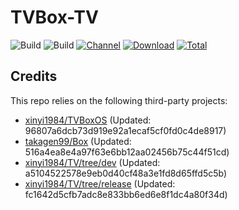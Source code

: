 # TVBox-TV

![Build](https://shields.io/github/actions/workflow/status/xinyi1984/TVBox-TV/TV.yml?branch=master&logo=github&label=Build)
![Build](https://shields.io/github/actions/workflow/status/xinyi1984/TVBox-TV/TVBox.yml?branch=master&logo=github&label=Build)
[![Channel](https://img.shields.io/badge/Follow-Telegram-blue.svg?logo=telegram)](https://t.me/klbot)
[![Download](https://img.shields.io/github/v/release/xinyi1984/TVBox-TV?color=orange&logoColor=orange&label=Download&logo=DocuSign)](https://github.com/xinyi1984/TVBox-TV/releases/latest) 
[![Total](https://shields.io/github/downloads/xinyi1984/TVBox-TV/total?logo=Bookmeter&label=Counts&logoColor=yellow&color=yellow)](https://github.com/xinyi1984/TVBox-TV/releases)

## Credits
This repo relies on the following third-party projects:
- [xinyi1984/TVBoxOS](https://github.com/xinyi1984/TVBoxOS) (Updated: 96807a6dcb73d919e92a1ecaf5cf0fd0c4de8917)
- [takagen99/Box](https://github.com/takagen99/Box) (Updated: 516a4ea8e4a97f63e6bb12aa02456b75c44f51cd)
- [xinyi1984/TV/tree/dev](https://github.com/xinyi1984/TV/tree/dev) (Updated: a5104522578e9eb0d40cf48a3e1fd8d65ffd5c5b)
- [xinyi1984/TV/tree/release](https://github.com/xinyi1984/TV/tree/release) (Updated: fc1642d5cfb7adc8e833bb6ed6e8f1dc4a80f34d)
